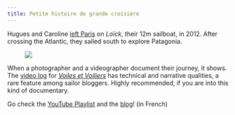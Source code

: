 ```yaml
---
title: Petite histoire de grande croisière
---
```


Hugues and Caroline [left Paris][paris] on _Loïck_, their 12m sailboat, in 2012. After crossing the Atlantic, they sailed south to explore Patagonia.

<figure>
<img src="http://www.voilesetvoiliers.com/ressources/images/645_0/720685de2f93da33aad5d4e1a07aba17.jpg">
</figure>

When a photographer and a videographer document their journey, it shows. The [video log][youtube] for [_Voiles et Voiliers_][v&v] has technical and narrative qualities, a rare feature among sailor bloggers. Highly recommended, if you are into this kind of documentary.

Go check the [YouTube Playlist][youtube] and the [blog][blog]! (in French)

[youtube]: https://www.youtube.com/playlist?list=PL63421E1F1337889E
[paris]: https://www.youtube.com/watch?v=xXT5TCBoKrw&index=1&list=PL63421E1F1337889E
[blog]: http://loick.blogs.voilesetvoiliers.com
[v&v]: http://www.voilesetvoiliers.com
